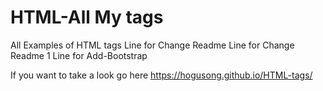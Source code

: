# HTML-All My tags

All Examples of HTML tags
Line for Change Readme
Line for Change Readme 1
Line for Add-Bootstrap

If you want to take a look go here https://hogusong.github.io/HTML-tags/

